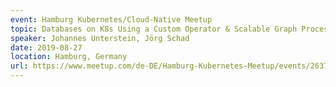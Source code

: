```yaml
---
event: Hamburg Kubernetes/Cloud-Native Meetup
topic: Databases on K8s Using a Custom Operator & Scalable Graph Processing on K8s
speaker: Johannes Unterstein, Jörg Schad
date: 2019-08-27
location: Hamburg, Germany
url: https://www.meetup.com/de-DE/Hamburg-Kubernetes-Meetup/events/263743002/
---
```


<!-- some more info about the event could go here -->

<!-- more -->
